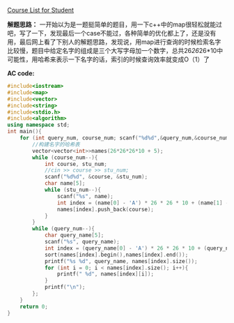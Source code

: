 [Course List for Student](https://www.patest.cn/contests/pat-a-practise/1039)


**解题思路：**
一开始以为是一题挺简单的题目，用一下c++中的map很轻松就能过吧，写了一下，发现最后一个case不能过，各种简单的优化都上了，还是没有用，最后网上看了下别人的解题思路，发现说，用map进行查询的时候检索名字比较慢，题目中给定名字的组成是三个大写字母加一个数字，总共26*26*26*10中可能性，用哈希来表示一下名字的话，索引的时候查询效率就变成O（1）了

**AC code:**

``` c++
#include<iostream>  
#include<map>  
#include<vector>  
#include<string>  
#include<stdio.h>  
#include<algorithm>  
using namespace std;  
int main(){  
    for (int query_num, course_num; scanf("%d%d",&query_num,&course_num)!=EOF;){  
        //构建名字的哈希表  
        vector<vector<int>>names(26*26*26*10 + 5);  
        while (course_num--){  
            int course, stu_num;  
            //cin >> course >> stu_num;  
            scanf("%d%d", &course, &stu_num);  
            char name[5];  
            while (stu_num--){  
                scanf("%s", name);  
                int index = (name[0] - 'A') * 26 * 26 * 10 + (name[1] - 'A') * 26 * 10 + (name[2] - 'A') * 10 + (name[3] - '0');  
                names[index].push_back(course);  
            }  
        }  
        while (query_num--){  
            char query_name[5];  
            scanf("%s", query_name);  
            int index = (query_name[0] - 'A') * 26 * 26 * 10 + (query_name[1] - 'A') * 26 * 10 + (query_name[2] - 'A') * 10 + (query_name[3] - '0');  
            sort(names[index].begin(),names[index].end());  
            printf("%s %d", query_name, names[index].size());  
            for (int i = 0; i < names[index].size(); i++){  
                printf(" %d", names[index][i]);  
            }  
            printf("\n");  
        };  
    }  
    return 0;  
}  
```
